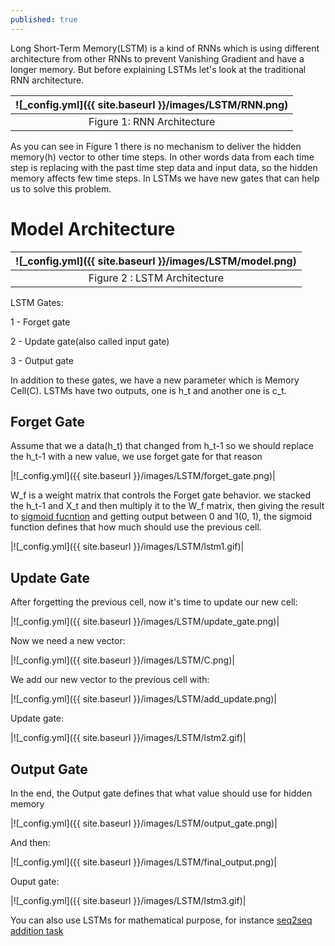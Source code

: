 ```yaml
---
published: true
---
```

Long Short-Term Memory(LSTM) is a kind of RNNs which is using different architecture from other RNNs to prevent Vanishing Gradient and have a longer memory. But before explaining LSTMs let's look at the traditional RNN architecture.

|![_config.yml]({{ site.baseurl }}/images/LSTM/RNN.png)|
|:--:| 
| Figure 1: RNN Architecture|

As you can see in Figure 1 there is no mechanism to deliver the hidden memory(h) vector to other time steps. In other words data from each time step is replacing with the past time step data and input data, so the hidden memory affects few time steps. In LSTMs we have new gates that can help us to solve this problem.

# Model Architecture

|![_config.yml]({{ site.baseurl }}/images/LSTM/model.png)|
|:--:| 
| Figure 2 : LSTM Architecture|

LSTM Gates:

1 - Forget gate

2 - Update gate(also called input gate)

3 - Output gate

In addition to these gates, we have a new parameter which is Memory Cell(C). LSTMs have two outputs, one is h_t and another one is c_t.

## Forget Gate

Assume that we a data(h_t) that changed from h_t-1 so we should replace the h_t-1 with a new 
value, we use forget gate for that reason

|![_config.yml]({{ site.baseurl }}/images/LSTM/forget_gate.png)|

W_f is a weight matrix that controls the Forget gate behavior. we stacked the h_t-1 and X_t and then multiply it to the W_f matrix, then giving the result to [sigmoid fucntion](https://en.wikipedia.org/wiki/Sigmoid_function) and getting output between 0 and 1(0, 1), the sigmoid function defines that how much should use the previous cell.

|![_config.yml]({{ site.baseurl }}/images/LSTM/lstm1.gif)|

## Update Gate

After forgetting the previous cell, now it's time to update our new cell:

|![_config.yml]({{ site.baseurl }}/images/LSTM/update_gate.png)|

Now we need a new vector:

|![_config.yml]({{ site.baseurl }}/images/LSTM/C.png)|

We add our new vector to the previous cell with:

|![_config.yml]({{ site.baseurl }}/images/LSTM/add_update.png)|

Update gate:

|![_config.yml]({{ site.baseurl }}/images/LSTM/lstm2.gif)|

## Output Gate

In the end, the Output gate defines that what value should use for hidden memory

|![_config.yml]({{ site.baseurl }}/images/LSTM/output_gate.png)|

And then:

|![_config.yml]({{ site.baseurl }}/images/LSTM/final_output.png)|

Ouput gate:

|![_config.yml]({{ site.baseurl }}/images/LSTM/lstm3.gif)|

You can also use LSTMs for mathematical purpose, for instance [seq2seq addition task](https://github.com/manishemirani/Seq2Seq_addition)
